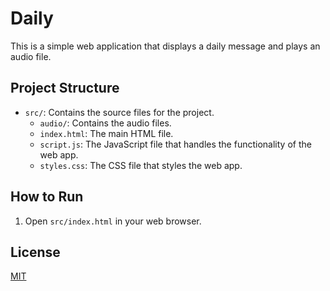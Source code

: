 # Daily

This is a simple web application that displays a daily message and plays an audio file.

## Project Structure

- `src/`: Contains the source files for the project.
  - `audio/`: Contains the audio files.
  - `index.html`: The main HTML file.
  - `script.js`: The JavaScript file that handles the functionality of the web app.
  - `styles.css`: The CSS file that styles the web app.

## How to Run

1. Open `src/index.html` in your web browser.

## License

[MIT](https://choosealicense.com/licenses/mit/)